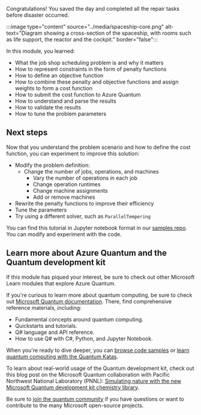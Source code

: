 Congratulations! You saved the day and completed all the repair tasks before disaster occurred.

:::image type="content" source="../media/spaceship-core.png" alt-text="Diagram showing a cross-section of the spaceship, with rooms such as life support, the reactor and the cockpit." border="false":::

In this module, you learned:

- What the job shop scheduling problem is and why it matters
- How to represent constraints in the form of penalty functions
- How to define an objective function
- How to combine these penalty and objective functions and assign weights to form a cost function
- How to submit the cost function to Azure Quantum
- How to understand and parse the results
- How to validate the results
- How to tune the problem parameters

## Next steps

Now that you understand the problem scenario and how to define the cost function, you can experiment to improve this solution:

- Modify the problem definition:
  - Change the number of jobs, operations, and machines
    - Vary the number of operations in each job
    - Change operation runtimes
    - Change machine assignments
    - Add or remove machines
- Rewrite the penalty functions to improve their efficiency
- Tune the parameters
- Try using a different solver, such as `ParallelTempering`

You can find this tutorial in Jupyter notebook format in our [samples repo](https://github.com/microsoft/qio-samples/tree/main/samples/job-shop-scheduling?azure-portal=true). You can modify and experiment with the code.

## Learn more about Azure Quantum and the Quantum development kit

If this module has piqued your interest, be sure to check out other Microsoft Learn modules that explore Azure Quantum.

If you're curious to learn more about quantum computing, be sure to check out [Microsoft Quantum documentation](/quantum/?azure-portal=true). There, find comprehensive reference materials, including:

- Fundamental concepts around quantum computing.
- Quickstarts and tutorials.
- Q# language and API reference.
- How to use Q# with C#, Python, and Jupyter Notebook.

When you're ready to dive deeper, you can [browse code samples](/samples/browse/?languages=qsharp&azure-portal=true) or [learn quantum computing with the Quantum Katas](/azure/quantum/tutorial-qdk-intro-to-katas?azure-portal=true).

To learn about real-world usage of the Quantum development kit, check out this blog post on the Microsoft Quantum collaboration with Pacific Northwest National Laboratory (PNNL): [Simulating nature with the new Microsoft Quantum development kit chemistry library](https://cloudblogs.microsoft.com/quantum/2018/12/04/simulating-nature-with-the-new-microsoft-quantum-development-kit-chemistry-library/?azure-portal=true).

Be sure to [join the quantum community](/quantum/overview/understanding-quantum-computing?azure-portal=true) if you have questions or want to contribute to the many Microsoft open-source projects.
